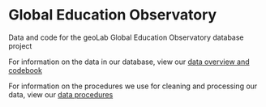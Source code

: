 # Global Education Observatory
Data and code for the geoLab Global Education Observatory database project

For information on the data in our database, view our [data overview and codebook](data.md)

For information on the procedures we use for cleaning and processing our data, view our [data procedures](data_procedures.md)


